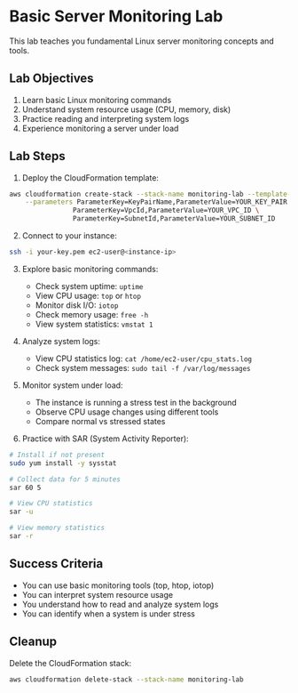 # Basic Server Monitoring Lab

This lab teaches you fundamental Linux server monitoring concepts and tools.

## Lab Objectives

1. Learn basic Linux monitoring commands
2. Understand system resource usage (CPU, memory, disk)
3. Practice reading and interpreting system logs
4. Experience monitoring a server under load

## Lab Steps

1. Deploy the CloudFormation template:
```bash
aws cloudformation create-stack --stack-name monitoring-lab --template-body file://lab.yaml \
    --parameters ParameterKey=KeyPairName,ParameterValue=YOUR_KEY_PAIR \
                ParameterKey=VpcId,ParameterValue=YOUR_VPC_ID \
                ParameterKey=SubnetId,ParameterValue=YOUR_SUBNET_ID
```

2. Connect to your instance:
```bash
ssh -i your-key.pem ec2-user@<instance-ip>
```

3. Explore basic monitoring commands:
   - Check system uptime: `uptime`
   - View CPU usage: `top` or `htop`
   - Monitor disk I/O: `iotop`
   - Check memory usage: `free -h`
   - View system statistics: `vmstat 1`

4. Analyze system logs:
   - View CPU statistics log: `cat /home/ec2-user/cpu_stats.log`
   - Check system messages: `sudo tail -f /var/log/messages`

5. Monitor system under load:
   - The instance is running a stress test in the background
   - Observe CPU usage changes using different tools
   - Compare normal vs stressed states

6. Practice with SAR (System Activity Reporter):
```bash
# Install if not present
sudo yum install -y sysstat

# Collect data for 5 minutes
sar 60 5

# View CPU statistics
sar -u

# View memory statistics
sar -r
```

## Success Criteria

- You can use basic monitoring tools (top, htop, iotop)
- You can interpret system resource usage
- You understand how to read and analyze system logs
- You can identify when a system is under stress

## Cleanup

Delete the CloudFormation stack:
```bash
aws cloudformation delete-stack --stack-name monitoring-lab
```